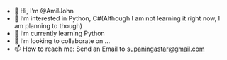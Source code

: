 - 👋 Hi, I’m @AmilJohn
- 👀 I’m interested in Python, C#(Although I am not learning it right now, I am planning to though)
- 🌱 I’m currently learning Python
- 💞️ I’m looking to collaborate on ...
- 📫 How to reach me: Send an Email to supaningastar@gmail.com

<!---
AmilJohn/AmilJohn is a ✨ special ✨ repository because its `README.md` (this file) appears on your GitHub profile.
You can click the Preview link to take a look at your changes.
--->
